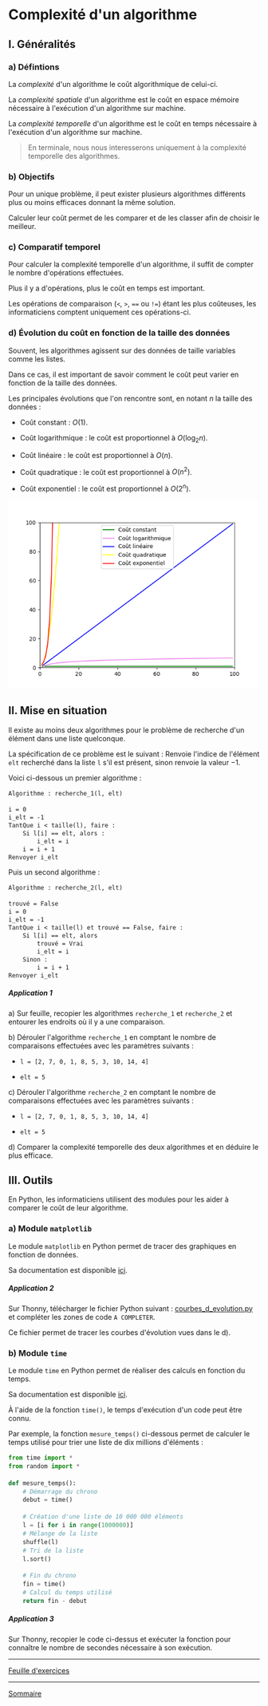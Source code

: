 # Complexité d'un algorithme

## I. Généralités

### a) Défintions

La *complexité* d'un algorithme le coût algorithmique de celui-ci.

La *complexité spatiale* d'un algorithme est le coût en espace mémoire nécessaire à l'exécution d'un algorithme sur machine.

La *complexité temporelle* d'un algorithme est le coût en temps nécessaire à l'exécution d'un algorithme sur machine.

> En terminale, nous nous interesserons uniquement à la complexité temporelle des algorithmes.

### b) Objectifs

Pour un unique problème, il peut exister plusieurs algorithmes différents plus ou moins efficaces donnant la même solution.

Calculer leur coût permet de les comparer et de les classer afin de choisir le meilleur.

### c) Comparatif temporel

Pour calculer la complexité temporelle d'un algorithme, il suffit de compter le nombre d'opérations effectuées.

Plus il y a d'opérations, plus le coût en temps est important.

Les opérations de comparaison (`<`, `>`, `==` ou `!=`) étant les plus coûteuses, les informaticiens comptent uniquement ces opérations-ci.

### d) Évolution du coût en fonction de la taille des données

Souvent, les algorithmes agissent sur des données de taille variables comme les listes.

Dans ce cas, il est important de savoir comment le coût peut varier en fonction de la taille des données.

Les principales évolutions que l'on rencontre sont, en notant $n$ la taille des données :

- Coût constant : $O(1)$.

- Coût logarithmique : le coût est proportionnel à $O(\log_2 n)$.

- Coût linéaire : le coût est proportionnel à $O(n)$.

- Coût quadratique : le coût est proportionnel à $O(n^2)$.

- Coût exponentiel : le coût est proportionnel à $O(2^n)$.

![image](./img/complexites.png)

## II. Mise en situation

Il existe au moins deux algorithmes pour le problème de recherche d'un élément dans une liste quelconque.

La spécification de ce problème est le suivant : Renvoie l'indice de l'élément `elt` recherché dans la liste `l` s'il est présent, sinon renvoie la valeur $-1$.

Voici ci-dessous un premier algorithme :

```
Algorithme : recherche_1(l, elt)

i = 0
i_elt = -1
TantQue i < taille(l), faire :
    Si l[i] == elt, alors :
        i_elt = i
    i = i + 1
Renvoyer i_elt
```

Puis un second algorithme :

```
Algorithme : recherche_2(l, elt)

trouvé = False
i = 0
i_elt = -1
TantQue i < taille(l) et trouvé == False, faire :
    Si l[i] == elt, alors
        trouvé = Vrai
        i_elt = i
    Sinon :
        i = i + 1
Renvoyer i_elt
```

##### Application 1

a) Sur feuille, recopier les algorithmes `recherche_1` et `recherche_2` et entourer les endroits où il y a une comparaison.

b) Dérouler l'algorithme `recherche_1` en comptant le nombre de comparaisons effectuées avec les paramètres suivants : 

- `l = [2, 7, 0, 1, 8, 5, 3, 10, 14, 4]`

- `elt = 5`

c) Dérouler l'algorithme `recherche_2` en comptant le nombre de comparaisons effectuées avec les paramètres suivants : 

- `l = [2, 7, 0, 1, 8, 5, 3, 10, 14, 4]`

- `elt = 5`

d) Comparer la complexité temporelle des deux algorithmes et en déduire le plus efficace.

## III. Outils

En Python, les informaticiens utilisent des modules pour les aider à comparer le coût de leur algorithme.

### a) Module `matplotlib`

Le module `matplotlib` en Python permet de tracer des graphiques en fonction de données.

Sa documentation est disponible [ici](https://matplotlib.org/stable/tutorials/pyplot.html).

##### Application 2

Sur Thonny, télécharger le fichier Python suivant : [courbes_d_evolution.py](./src/courbes_d_evolution.py) et compléter les zones de code `A COMPLETER`.

Ce fichier permet de tracer les courbes d'évolution vues dans le d).

### b) Module `time`

Le module `time` en Python permet de réaliser des calculs en fonction du temps.

Sa documentation est disponible [ici](https://docs.python.org/fr/3/library/time.html#).

À l'aide de la fonction `time()`, le temps d'exécution d'un code peut être connu.

Par exemple, la fonction `mesure_temps()` ci-dessous permet de calculer le temps utilisé pour trier une liste de dix millions d'éléments :

```python
from time import *
from random import *

def mesure_temps():
    # Démarrage du chrono
    debut = time()
    
    # Création d'une liste de 10 000 000 éléments
    l = [i for i in range(1000000)]
    # Mélange de la liste
    shuffle(l)
    # Tri de la liste
    l.sort()
    
    # Fin du chrono
    fin = time()
    # Calcul du temps utilisé
    return fin - debut
```

##### Application 3

Sur Thonny, recopier le code ci-dessus et exécuter la fonction pour connaître le nombre de secondes nécessaire à son exécution.

___________

[Feuille d'exercices](./Exercices/Exercice_complexité.md)

___________

[Sommaire](./../README.md)